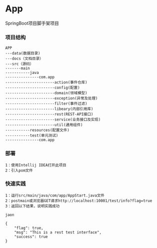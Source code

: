 # App
SpringBoot项目脚手架项目

### 项目结构
    APP
    ---data(数据目录)
    ---docs（文档目录）
    ---src（源码）
    -------main
    -----------java
    ---------------com.app
    ----------------------action(事件仓库)
    ----------------------config(配置)
    ----------------------domain(领域模型)
    ----------------------exception(异常及处理)
    ----------------------filter(事件过滤)
    ----------------------libeary(内部引用库)
    ----------------------rest(REST-API接口)
    ----------------------service(业务接口及实现)
    ----------------------util(通用组件)
    -----------resources(配置文件)
    -----------test(单元测试)
    ---------------com.app

### 部署
    1：使用Intellij IDEA打开此项目
    2：引入pom文件

### 快速实践
    1：运行src/main/java/com/app/AppStart.java文件
    2：postmain或浏览器GET请求http://localhost:10001/test/info?flag=true
    3：返回以下结果，说明实践成功

```jaon```

    {
        "flag": true,
        "msg": "This is a rest test interface",
        "success": true
    }
``````